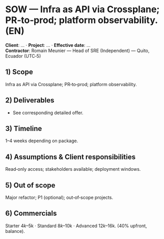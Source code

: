 # SOW — Infra as API via Crossplane; PR‑to‑prod; platform observability. (EN)

**Client**: …  ·  **Project**: …  ·  **Effective date**: …  
**Contractor**: Romain Meunier — Head of SRE (Independent) — Quito, Ecuador (UTC‑5)

## 1) Scope
Infra as API via Crossplane; PR‑to‑prod; platform observability.

## 2) Deliverables
- See corresponding detailed offer.

## 3) Timeline
1–4 weeks depending on package.

## 4) Assumptions & Client responsibilities
Read‑only access; stakeholders available; deployment windows.

## 5) Out of scope
Major refactor; P1 (optional); out‑of‑scope projects.

## 6) Commercials
Starter $4k–$5k · Standard $8k–$10k · Advanced $12k–$16k. (40% upfront, balance).
